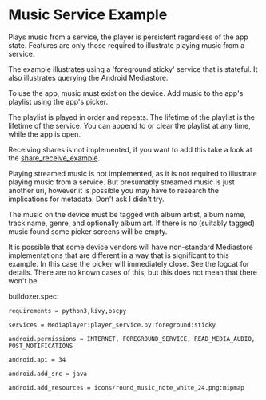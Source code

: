 Music Service Example
=====================

Plays music from a service, the player is persistent regardless of the app state. Features are only those required to illustrate playing music from a service.

The example illustrates using a 'foreground sticky' service that is stateful. It also illustrates querying the Android Mediastore.

To use the app, music must exist on the device. Add music to the app's playlist using the app's picker.

The playlist is played in order and repeats. The lifetime of the playlist is the lifetime of the service. You can append to or clear the playlist at any time, while the app is open.

Receiving shares is not implemented, if you want to add this take a look at the [share_receive_example](https://github.com/Android-for-Python/share_receive_example).

Playing streamed music is not implemented, as it is not required to illustrate playing music from a service. But presumably streamed music is just another uri, however it is possible you may have to research the implications for metadata. Don't ask I didn't try.

The music on the device must be tagged with album artist, album name, track name, genre, and optionally album art. If there is no (suitably tagged) music found some picker screens will be empty.

It is possible that some device vendors will have non-standard Mediastore implementations that are different in a way that is significant to this example. In this case the picker will immediately close. See the logcat for details. There are no known cases of this, but this does not mean that there won't be.

buildozer.spec:
```
requirements = python3,kivy,oscpy

services = Mediaplayer:player_service.py:foreground:sticky

android.permissions = INTERNET, FOREGROUND_SERVICE, READ_MEDIA_AUDIO, POST_NOTIFICATIONS

android.api = 34

android.add_src = java

android.add_resources = icons/round_music_note_white_24.png:mipmap



```

